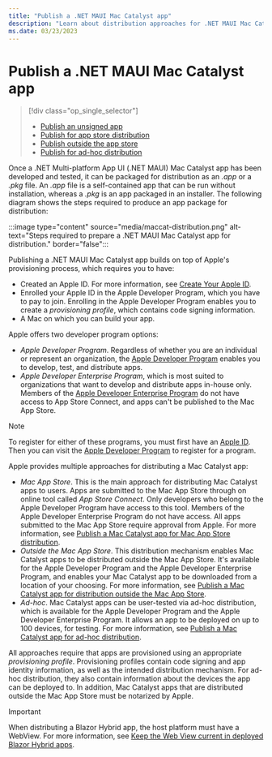 ```yaml
---
title: "Publish a .NET MAUI Mac Catalyst app"
description: "Learn about distribution approaches for .NET MAUI Mac Catalyst apps."
ms.date: 03/23/2023
---
```


# Publish a .NET MAUI Mac Catalyst app

> [!div class="op_single_selector"]
>
> - [Publish an unsigned app](publish-unsigned.md)
> - [Publish for app store distribution](publish-app-store.md)
> - [Publish outside the app store](publish-outside-app-store.md)
> - [Publish for ad-hoc distribution](publish-ad-hoc.md)

Once a .NET Multi-platform App UI (.NET MAUI) Mac Catalyst app has been developed and tested, it can be packaged for distribution as an *.app* or a *.pkg* file. An *.app* file is a self-contained app that can be run without installation, whereas a *.pkg* is an app packaged in an installer. The following diagram shows the steps required to produce an app package for distribution:

:::image type="content" source="media/maccat-distribution.png" alt-text="Steps required to prepare a .NET MAUI Mac Catalyst app for distribution." border="false":::

Publishing a .NET MAUI Mac Catalyst app builds on top of Apple's provisioning process, which requires you to have:

- Created an Apple ID. For more information, see [Create Your Apple ID](https://appleid.apple.com/account).
- Enrolled your Apple ID in the Apple Developer Program, which you have to pay to join. Enrolling in the Apple Developer Program enables you to create a *provisioning profile*, which contains code signing information.
- A Mac on which you can build your app.

Apple offers two developer program options:

- *Apple Developer Program*. Regardless of whether you are an individual or represent an organization, the [Apple Developer Program](https://developer.apple.com/programs/) enables you to develop, test, and distribute apps.
- *Apple Developer Enterprise Program*, which is most suited to organizations that want to develop and distribute apps in-house only. Members of the [Apple Developer Enterprise Program](https://developer.apple.com/programs/enterprise/) do not have access to App Store Connect, and apps can't be published to the Mac App Store.

> [!NOTE]
> To register for either of these programs, you must first have an [Apple ID](https://appleid.apple.com/). Then you can visit the [Apple Developer Program](https://developer.apple.com/programs/enroll/) to register for a program.

Apple provides multiple approaches for distributing a Mac Catalyst app:

- *Mac App Store*. This is the main approach for distributing Mac Catalyst apps to users. Apps are submitted to the Mac App Store through on online tool called *App Store Connect*. Only developers who belong to the Apple Developer Program have access to this tool. Members of the Apple Developer Enterprise Program do not have access. All apps submitted to the Mac App Store require approval from Apple. For more information, see [Publish a Mac Catalyst app for Mac App Store distribution](publish-app-store.md).
- *Outside the Mac App Store*. This distribution mechanism enables Mac Catalyst apps to be distributed outside the Mac App Store. It's available for the Apple Developer Program and the Apple Developer Enterprise Program, and enables your Mac Catalyst app to be downloaded from a location of your choosing. For more information, see [Publish a Mac Catalyst app for distribution outside the Mac App Store](publish-outside-app-store.md).
- *Ad-hoc*. Mac Catalyst apps can be user-tested via ad-hoc distribution, which is available for the Apple Developer Program and the Apple Developer Enterprise Program. It allows an app to be deployed on up to 100 devices, for testing. For more information, see [Publish a Mac Catalyst app for ad-hoc distribution](publish-ad-hoc.md).

All approaches require that apps are provisioned using an appropriate *provisioning profile*. Provisioning profiles contain code signing and app identity information, as well as the intended distribution mechanism. For ad-hoc distribution, they also contain information about the devices the app can be deployed to. In addition, Mac Catalyst apps that are distributed outside the Mac App Store must be notarized by Apple.

> [!IMPORTANT]
> When distributing a Blazor Hybrid app, the host platform must have a WebView. For more information, see [Keep the Web View current in deployed Blazor Hybrid apps](/aspnet/core/blazor/hybrid/security/security-considerations#keep-the-web-view-current-in-deployed-apps).
